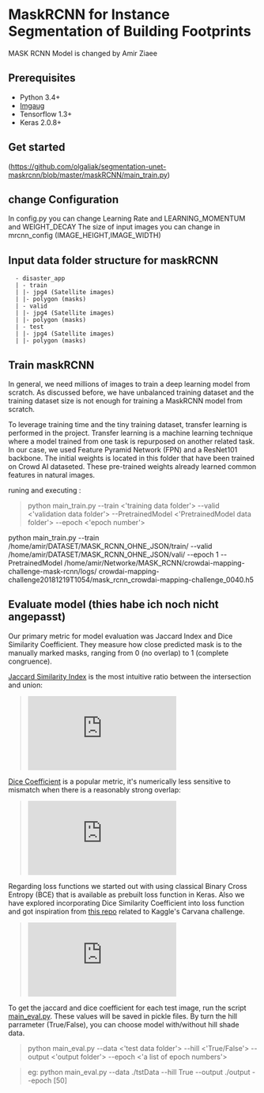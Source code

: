 # MaskRCNN for Instance Segmentation of Building Footprints
MASK RCNN Model is changed by Amir Ziaee

## Prerequisites
- Python 3.4+
- [Imgaug](https://github.com/aleju/imgaug)
- Tensorflow 1.3+
- Keras 2.0.8+

## Get started

(https://github.com/olgaliak/segmentation-unet-maskrcnn/blob/master/maskRCNN/main_train.py) 

## change Configuration

In config.py you can change Learning Rate and LEARNING_MOMENTUM and WEIGHT_DECAY
The size of input images you can change in mrcnn_config (IMAGE_HEIGHT,IMAGE_WIDTH)


## Input data folder structure for maskRCNN

      - disaster_app
      | - train
      | |- jpg4 (Satellite images)
      | |- polygon (masks)
      | - valid
      | |- jpg4 (Satellite images)
      | |- polygon (masks)
      | - test
      | |- jpg4 (Satellite images)
      | |- polygon (masks)      


            

## Train maskRCNN
In general, we need millions of images to train a deep learning model from scratch. As discussed before, we have unbalanced training dataset and the training dataset size is not enough for training a MaskRCNN model from scratch.

To leverage training time and the tiny training dataset, transfer learning is performed in the project. Transfer learning is a machine learning technique where a model trained from one task is repurposed on another related task. In our case, we used Feature Pyramid Network (FPN) and a ResNet101 backbone. The initial weights is located in this folder  that have been trained on  Crowd AI dataseted. These pre-trained weights already learned common features in natural images.

runing and executing :

> python main_train.py --train <'training data folder'> --valid <'validation data folder'> --PretrainedModel <'PretrainedModel data folder'> --epoch <'epoch number'>

   python main_train.py 
   --train /home/amir/DATASET/MASK_RCNN_OHNE_JSON/train/
   --valid /home/amir/DATASET/MASK_RCNN_OHNE_JSON/vali/ 
   --epoch 1 
   --PretrainedModel /home/amir/Networke/MASK_RCNN/crowdai-mapping-challenge-mask-rcnn/logs/    crowdai-mapping-challenge20181219T1054/mask_rcnn_crowdai-mapping-challenge_0040.h5



## Evaluate model (thies habe ich noch nicht angepasst)

Our primary metric for model evaluation was Jaccard Index and Dice Similarity Coefficient. They measure how close predicted mask is to the manually marked masks, ranging from 0 (no overlap) to 1 (complete congruence).

[Jaccard Similarity Index](https://en.wikipedia.org/wiki/Jaccard_index) is the most intuitive ratio between the intersection and union:

> ![](https://latex.codecogs.com/svg.latex?J%28A%2CB%29%20%3D%20%5Cfrac%7B%7CA%5Ccap%20B%7C%7D%7B%7CA%7C&plus;%7CB%7C-%7CA%5Ccap%20B%7C%7D)

[Dice Coefficient](https://en.wikipedia.org/wiki/S%C3%B8rensen%E2%80%93Dice_coefficient) is a popular metric, it's numerically less sensitive to mismatch when there is a reasonably strong overlap:

> ![](https://latex.codecogs.com/svg.latex?DSC%28A%2CB%29%20%3D%20%5Cfrac%7B2%7CA%5Ccap%20B%7C%7D%7B%7CA%7C&plus;%7CB%7C%7D)

Regarding loss functions we started out with using classical Binary Cross Entropy (BCE) that is available as prebuilt loss function in Keras.
Also we have explored incorporating Dice Similarity Coefficient  into loss function and got inspiration from [this repo](https://github.com/killthekitten/kaggle-carvana-2017) related to Kaggle's Carvana challenge. 

> ![](https://latex.codecogs.com/svg.latex?BCE_%7BDSC%7D%20%3D%20%5Cfrac%7B1%7D%7B2%7DBCE&plus;%5Cfrac%7B1%7D%7B2%7D%7B%281-DSC%29%7D)

To get the jaccard and dice coefficient for each test image, run the script [main_eval.py](https://github.com/olgaliak/segmentation-unet-maskrcnn/blob/master/maskRCNN/main_eval.py). These values will be saved in pickle files. By turn the hill parrameter (True/False), you can choose model with/without hill shade data.

> python main_eval.py --data <'test data folder'> --hill <'True/False'> --output <'output folder'> --epoch <'a list of epoch numbers'>

> eg: python main_eval.py --data ./tstData --hill True --output ./output --epoch [50]


